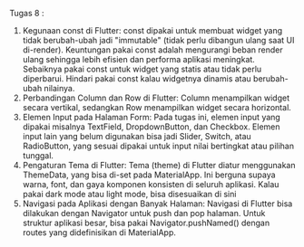 Tugas 8 : 
1. Kegunaan const di Flutter: const dipakai untuk membuat widget yang tidak berubah-ubah jadi "immutable" (tidak perlu dibangun ulang saat UI di-render). Keuntungan pakai const adalah mengurangi beban render ulang sehingga lebih efisien dan performa aplikasi meningkat. Sebaiknya pakai const untuk widget yang statis atau tidak perlu diperbarui. Hindari pakai const kalau widgetnya dinamis atau berubah-ubah nilainya.
2. Perbandingan Column dan Row di Flutter:
Column menampilkan widget secara vertikal, sedangkan Row menampilkan widget secara horizontal.
3. Elemen Input pada Halaman Form: Pada tugas ini, elemen input yang dipakai misalnya TextField, DropdownButton, dan Checkbox. Elemen input lain yang belum digunakan bisa jadi Slider, Switch, atau RadioButton, yang sesuai dipakai untuk input nilai bertingkat atau pilihan tunggal.
4. Pengaturan Tema di Flutter: Tema (theme) di Flutter diatur menggunakan ThemeData, yang bisa di-set pada MaterialApp. Ini berguna supaya warna, font, dan gaya komponen konsisten di seluruh aplikasi. Kalau pakai dark mode atau light mode, bisa disesuaikan di sini
5. Navigasi pada Aplikasi dengan Banyak Halaman: Navigasi di Flutter bisa dilakukan dengan Navigator untuk push dan pop halaman. Untuk struktur aplikasi besar, bisa pakai Navigator.pushNamed() dengan routes yang didefinisikan di MaterialApp.
